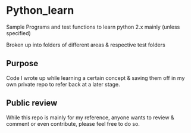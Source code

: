 # Python_learn
Sample Programs and test functions to learn python 2.x mainly (unless specified) 

Broken up into folders of different areas & respective test folders 

## Purpose
Code I wrote up while learning a certain concept & saving them off in my own private repo to refer back at a later stage. 

## Public review
While this repo is mainly for my reference, anyone wants to review & comment or even contribute, please feel free to do so.
